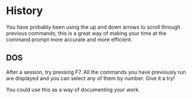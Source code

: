 # History

You have probably been using the up and down arrows to scroll through previous commands; this is a great way of making your time at the command prompt more accurate and more efficient.&#x20;

## DOS

After a session, try pressing F7. All the commands you have previously run are displayed and you can select any of them by number. Give it a try!

You could use this as a way of documenting your work.
